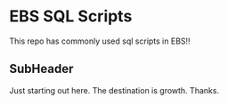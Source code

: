 # EBS SQL Scripts

This repo has commonly used sql scripts in EBS!!

## SubHeader

Just starting out here. The destination is growth. Thanks.
